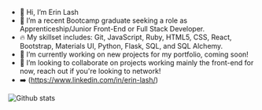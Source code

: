 - 👋 Hi, I’m Erin Lash
- 👀 I’m a recent Bootcamp graduate seeking a role as Apprenticeship/Junior Front-End or Full Stack Developer. 
- 🔥 My skillset includes: Git, JavaScript, Ruby, HTML5, CSS, React, Bootstrap, Materials UI, Python, Flask, SQL, and SQL Alchemy.
- 🌱 I’m currently working on new projects for my portfolio, coming soon!
- 💞️ I’m looking to collaborate on projects working mainly the front-end for now, reach out if you're looking to network!
- ➡️ (https://www.linkedin.com/in/erin-lash/)


![Github stats](https://github-readme-stats.vercel.app/api?username=elash1312&hide=stars,issues,prs&show_icons=true&theme=merko)

